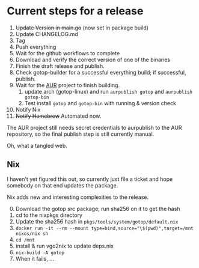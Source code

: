 # Current steps for a release

1. ~~Update Version in main.go~~ (now set in package build)
2. Update CHANGELOG.md
3. Tag
4. Push everything
5. Wait for the github workflows to complete
6. Download and verify the correct version of one of the binaries
7. Finish the draft release and publish.
8. Check gotop-builder for a successful everything build; if successful, publish.
10. Wait for the [AUR](https://github.com/xxxserxxx/gotop-linux) project to finish building.
    1. update arch (gotop-linux) and run `aurpublish gotop` and `aurpublish gotop-bin`
    2. Test install `gotop` and `gotop-bin` with running & version check
11. Notify Nix
12. ~~Notify Homebrew~~ Automated now.

The AUR project still needs secret credentials to aurpublish to the AUR
repository, so the final publish step is still currently manual.

Oh, what a tangled web.


## Nix 

I haven't yet figured this out, so currently just file a ticket and hope somebody on that end updates the package.

Nix adds new and interesting complexities to the release.

0. Download the gotop src package; run sha256 on it to get the hash
1. cd to the nixpkgs directory
2. Update the sha256 hash in `pkgs/tools/system/gotop/default.nix`
2. `docker run -it --rm --mount type=bind,source="\$(pwd)",target=/mnt nixos/nix sh`
3. `cd /mnt`
8. install & run vgo2nix to update deps.nix
7. `nix-build -A gotop`
8. When it fails, ...
